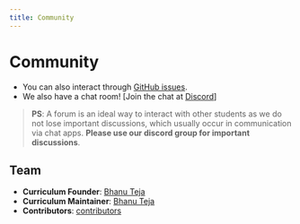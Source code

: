 ```yaml
---
title: Community
---
```

# Community

- You can also interact through [GitHub issues](https://github.com/fcc-hyd/issues).
- We also have a chat room! [Join the chat at [Discord](https://discordapp.com/channels/331374249921216514/335713856427130882)]

> **PS**: A forum is an ideal way to interact with other students as we do not lose important discussions, which usually occur in communication via chat apps.
**Please use our discord group for important discussions**.

## Team

- **Curriculum Founder**: [Bhanu Teja](https://github.com/pbteja1998)
- **Curriculum Maintainer**: [Bhanu Teja](https://github.com/pbteja1998)
- **Contributors**: [contributors](https://github.com/coderplex/learn/graphs/contributors)
